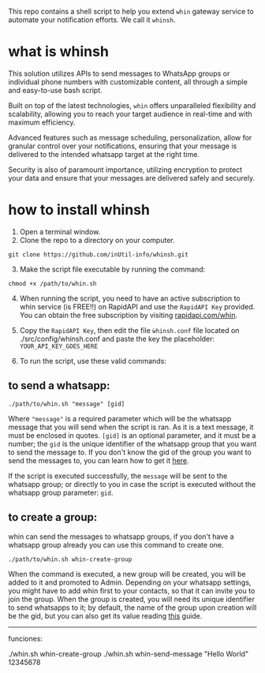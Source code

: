 

This repo contains a shell script to help you extend `whin` gateway service to automate your notification efforts. We call it `whinsh`.

# what is whinsh

This solution utilizes APIs to send messages to WhatsApp groups or individual phone numbers with customizable content, all through a simple and easy-to-use bash script.

Built on top of the latest technologies, `whin` offers unparalleled flexibility and scalability, allowing you to reach your target audience in real-time and with maximum efficiency.

Advanced features such as message scheduling, personalization, allow for granular control over your notifications, ensuring that your message is delivered to the intended whatsapp target at the right time.

Security is also of paramount importance, utilizing encryption to protect your data and ensure that your messages are delivered safely and securely.



# how to install whinsh

1. Open a terminal window.
2. Clone the repo to a directory on your computer.

```
git clone https://github.com/inUtil-info/whinsh.git
```

3. Make the script file executable by running the command:
    
```
chmod +x /path/to/whin.sh
```

4. When running the script, you need to have an active subscription to whin service (is FREE!!) on RapidAPI and use the `RapidAPI Key` provided. You can obtain the free subscription by visiting [rapidapi.com/whin](https://rapidapi.com/inutil-inutil-default/api/whin2).

5. Copy the `RapidAPI Key`, then edit the file `ẁhinsh.conf` file located on ./src/config/whinsh.conf and paste the key the placeholder: `YOUR_API_KEY_GOES_HERE`

6. To run the script, use these valid commands:

## to send a whatsapp:
```
./path/to/whin.sh "message" [gid]
```

Where `"message"` is a required parameter which will be the whatsapp message that you will send when the script is ran. As it is a text message, it must be enclosed in quotes. `[gid]` is an optional parameter, and it must be a number; the `gid` is the unique identifier of the whatsapp group that you want to send the message to. If you don't know the gid of the group you want to send the messages to, you can learn how to get it [here](https://rapidapi.com/inutil-inutil-default/api/whin2/tutorials/how-to-use-the-groups-category-to-send-and-receive-whatsapps-to%2Ffrom-groups%3F-1).

If the script is executed successfully, the `message` will be sent to the whatsapp group; or directly to you in case the script is executed without the whatsapp group parameter: `gid`.


## to create a group:
whin can send the messages to whatsapp groups, if you don't have a whatsapp group already you can use this command to create one. 

```
./path/to/whin.sh whin-create-group
```

When the command is executed, a new group will be created, you will be added to it and promoted to Admin. Depending on your whatsapp settings, you might have to add whin first to your contacts, so that it can invite you to join the group.
When the group is created, you will need its unique identifier to send whatsapps to it; by default, the name of the group upon creation will be the gid, but you can also get its value reading [this](https://rapidapi.com/inutil-inutil-default/api/whin2/tutorials/how-to-use-the-groups-category-to-send-and-receive-whatsapps-to%2Ffrom-groups%3F-1) guide.




---

funciones:

./whin.sh whin-create-group
./whin.sh whin-send-message "Hello World" 12345678
